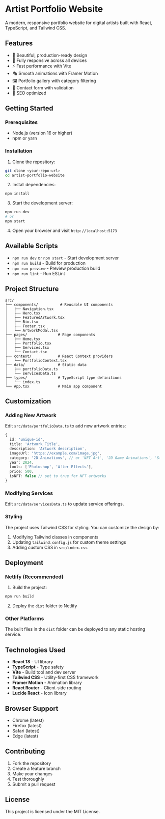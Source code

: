 # Artist Portfolio Website

A modern, responsive portfolio website for digital artists built with React, TypeScript, and Tailwind CSS.

## Features

- 🎨 Beautiful, production-ready design
- 📱 Fully responsive across all devices
- ⚡ Fast performance with Vite
- 🎭 Smooth animations with Framer Motion
- 🖼️ Portfolio gallery with category filtering
- 📧 Contact form with validation
- 🎯 SEO optimized

## Getting Started

### Prerequisites

- Node.js (version 16 or higher)
- npm or yarn

### Installation

1. Clone the repository:
```bash
git clone <your-repo-url>
cd artist-portfolio-website
```

2. Install dependencies:
```bash
npm install
```

3. Start the development server:
```bash
npm run dev
# or
npm start
```

4. Open your browser and visit `http://localhost:5173`

## Available Scripts

- `npm run dev` or `npm start` - Start development server
- `npm run build` - Build for production
- `npm run preview` - Preview production build
- `npm run lint` - Run ESLint

## Project Structure

```
src/
├── components/          # Reusable UI components
│   ├── Navigation.tsx
│   ├── Hero.tsx
│   ├── FeaturedArtwork.tsx
│   ├── Bio.tsx
│   ├── Footer.tsx
│   └── ArtworkModal.tsx
├── pages/              # Page components
│   ├── Home.tsx
│   ├── Portfolio.tsx
│   ├── Services.tsx
│   └── Contact.tsx
├── context/            # React Context providers
│   └── PortfolioContext.tsx
├── data/               # Static data
│   ├── portfolioData.ts
│   └── servicesData.ts
├── types/              # TypeScript type definitions
│   └── index.ts
└── App.tsx             # Main app component
```

## Customization

### Adding New Artwork

Edit `src/data/portfolioData.ts` to add new artwork entries:

```typescript
{
  id: 'unique-id',
  title: 'Artwork Title',
  description: 'Artwork description',
  imageUrl: 'https://example.com/image.jpg',
  category: '2D Animations', // or 'NFT Art', '2D Game Animations', 'Storyboard Art'
  year: 2024,
  tools: ['Photoshop', 'After Effects'],
  price: 500,
  isNFT: false // set to true for NFT artworks
}
```

### Modifying Services

Edit `src/data/servicesData.ts` to update service offerings.

### Styling

The project uses Tailwind CSS for styling. You can customize the design by:

1. Modifying Tailwind classes in components
2. Updating `tailwind.config.js` for custom theme settings
3. Adding custom CSS in `src/index.css`

## Deployment

### Netlify (Recommended)

1. Build the project:
```bash
npm run build
```

2. Deploy the `dist` folder to Netlify

### Other Platforms

The built files in the `dist` folder can be deployed to any static hosting service.

## Technologies Used

- **React 18** - UI library
- **TypeScript** - Type safety
- **Vite** - Build tool and dev server
- **Tailwind CSS** - Utility-first CSS framework
- **Framer Motion** - Animation library
- **React Router** - Client-side routing
- **Lucide React** - Icon library

## Browser Support

- Chrome (latest)
- Firefox (latest)
- Safari (latest)
- Edge (latest)

## Contributing

1. Fork the repository
2. Create a feature branch
3. Make your changes
4. Test thoroughly
5. Submit a pull request

## License

This project is licensed under the MIT License.